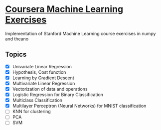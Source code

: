 # [Coursera Machine Learning Exercises](https://www.coursera.org/learn/machine-learning/home/info)

Implementation of Stanford Machine Learning course exercises in numpy and theano

## Topics

- [x] Univariate Linear Regression
- [x] Hypothesis, Cost function
- [x] Learning by Gradient Descent
- [x] Multivariate Linear Regression
- [x] Vectorization of data and operations
- [x] Logistic Regression for Binary Classification
- [x] Multiclass Classification
- [x] Multilayer Perceptron (Neural Networks) for MNIST classification
- [ ] KNN for clustering
- [ ] PCA
- [ ] SVM
